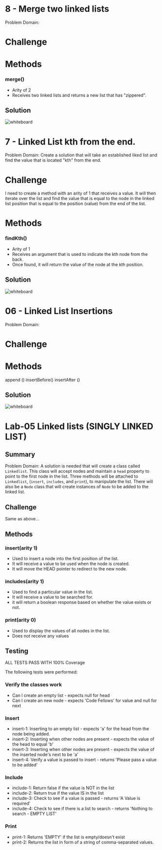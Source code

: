 # 8 - Merge two linked lists
Problem Domain:  

# Challenge


# Methods

### merge()
* Arity of 2
* Receives two linked lists and returns a new list that has "zippered".

## Solution
![whiteboard](https://raw.githubusercontent.com/dlchambersjr/data-structures-and-algorithms/master/assets/????????.jpg)



# 7 - Linked List kth from the end.
Problem Domain:  Create a solution that will take an established liked list and find the value that is located "kth" from the end.

# Challenge
I need to create a method with an arity of 1 that receives a value.  It will then iterate over the list and find the value that is equal to the node in the linked list position that is equal to the position (value) from the end of the list.

# Methods

### findKth()
* Arity of 1
* Receives an argument that is used to indicate the kth node from the back.
* Once found, it will return the value of the node at the kth position.

## Solution
![whiteboard](https://raw.githubusercontent.com/dlchambersjr/data-structures-and-algorithms/master/assets/ll-kth-from-end.jpg)



# 06 - Linked List Insertions
Problem Domain:

# Challenge

# Methods

append ()
insertBefore()
insertAfter ()

## Solution
![whiteboard](https://raw.githubusercontent.com/dlchambersjr/data-structures-and-algorithms/master/assets/ll-insertions.jpg)



# Lab-05 Linked lists (SINGLY LINKED LIST)

## Summary
Problem Domain:  A solution is needed that will create a class called ```Linkedlist```.  This class will accept nodes and maintain a ```head``` property to point to the first node in the list.  Three methods will be attached to ```Linkedlist```, (```insert```, ```includes```, and ```print```), to manipulate the list.  There will also be a ```Node``` class that will create instances of ```Node``` to be added to the linked list.

## Challenge
Same as above...

## Methods

### insert(arity 1)
* Used to insert a node into the first position of the list.
* It will receive a value to be used when the node is created.
* It will move the HEAD pointer to redirect to the new node.

### includes(arity 1)
* Used to find a particular value in the list.
* It will receive a value to be searched for.
* it will return a boolean response based on whether the value exists or not.

### print(arity 0)
* Used to display the values of all nodes in the list.
* Does not receive any values

## Testing
ALL TESTS PASS WITH 100% Coverage

The following tests were performed:

### Verify the classes work
* Can I create an empty list - expects null for head
* Can I create an new node - expects 'Code Fellows' for value and null for next

### Insert
* insert-1: Inserting to an empty list - expects 'a' for the head from the node being added.
* insert-2: Inserting when other nodes are present - expects the value of the head to equal 'b'
* insert-3: Inserting when other nodes are present - expects the value of the inserted node's next to be 'a'
* insert-4: Verify a value is passed to insert - returns 'Please pass a value to be added'

### Include
* include-1: Return false if the value is NOT in the list
* include-2: Return true if the value IS in the list
* include-3: Check to see if a value is passed - returns 'A Value is required'
* include-4: Check to see if there is a list to search - returns 'Nothing to search - EMPTY LIST'

### Print
* print-1: Returns 'EMPTY' if the list is empty/doesn't exist
* print-2: Returns the list in form of a string of comma-separated values.